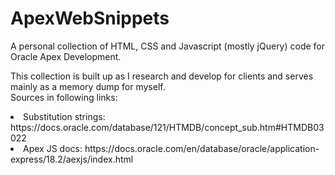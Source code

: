 # ApexWebSnippets
<p>
  A personal collection of HTML, CSS and Javascript (mostly jQuery) code for Oracle Apex Development.
</p>
<p>
  This collection is built up as I research and develop for clients and serves mainly as a memory dump for myself. </br>
  Sources in following links:</br>
  <li> Substitution strings: https://docs.oracle.com/database/121/HTMDB/concept_sub.htm#HTMDB03022 </li>
  <li> Apex JS docs: https://docs.oracle.com/en/database/oracle/application-express/18.2/aexjs/index.html </li>
</p>
